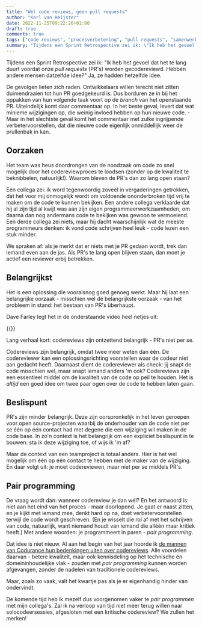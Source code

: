 ```yaml
---
title: "Wel code reviews, geen pull requests"
author: "Karl van Heijster"
date: 2022-11-25T09:22:26+01:00
draft: true
comments: true
tags: ["code reviews", "procesverbetering", "pull requests", "samenwerking", "shift left", "sprint retrospective"]
summary: "Tijdens een Sprint Retrospective zei ik: \"Ik heb het gevoel dat het te lang duurt voordat onze *pull requests* (PR's) worden gecodereviewd. Hebben andere mensen datzelfde idee?\" Ja, ze hadden hetzelfde idee. We spraken af: als je merkt dat er niets met je PR gedaan wordt, trek dan iemand even aan de jas. Als PR's te lang open blijven staan, dan moet je actief een reviewer erbij betrekken. Het is een oplossing die vooralsnog goed genoeg werkt. Maar hij laat een belangrijke oorzaak - misschien wel dé belangrijkste oorzaak - van het probleem in stand: het bestaan van PR's überhaupt."
---
```


Tijdens een Sprint Retrospective zei ik: "Ik heb het gevoel dat het te lang duurt voordat onze *pull requests* (PR's) worden gecodereviewd. Hebben andere mensen datzelfde idee?" Ja, ze hadden hetzelfde idee. 


De gevolgen lieten zich raden. Ontwikkelaars willen terecht niet zitten duimendraaien tot hun PR goedgekeurd is. Dus borduren ze in bij het oppakken van hun volgende taak voort op de *branch* van het openstaande PR. Uiteindelijk komt daar commentaar op. In het beste geval, levert dat wat minieme wijzigingen op, die weinig invloed hebben op hun nieuwe code. - Maar in het slechtste geval komt het commentaar met zulke ingrijpende verbetervoorstellen, dat die nieuwe code eigenlijk onmiddellijk weer de prullenbak in kan.


## Oorzaken


Het team was heus doordrongen van de noodzaak om code zo snel mogelijk door het codereviewproces te loodsen (zonder op de kwaliteit te beknibbelen, natuurlijk!). Waarom bleven de PR's dan zo lang open staan?


Eén collega zei: ik word tegenwoordig zoveel in vergaderingen getrokken, dat het voor mij onmogelijk wordt om voldoende ononderbroken tijd vrij te maken om de code te kunnen bekijken. Een andere collega verklaarde dat hij al zijn tijd al kwijt was aan zijn eigen programmeerwerkzaamheden, om daarna dan nog andermans code te bekijken was gewoon te vermoeiend. Een derde collega zei niets, maar hij dacht waarschijnlijk wat de meeste programmeurs denken: ik vond code schrijven heel leuk - code lezen een stuk minder.


We spraken af: als je merkt dat er niets met je PR gedaan wordt, trek dan iemand even aan de jas. Als PR's te lang open blijven staan, dan moet je actief een reviewer erbij betrekken.


## Belangrijkst


Het is een oplossing die vooralsnog goed genoeg werkt. Maar hij laat een belangrijke oorzaak - misschien wel dé belangrijkste oorzaak - van het probleem in stand: het bestaan van PR's überhaupt.


Dave Farley legt het in de onderstaande video heel netjes uit:


{{<youtube id="UQrlEXU6RM8" title="Why Pull Requests Are a Bad Idea • Dave Farley • GOTO 2022">}}
<br>


Lang verhaal kort: codereviews zijn ontzettend belangrijk - PR's niet per se. 


Codereviews zijn belangrijk, omdat twee meer weten dan één. De codereviewer kan een oplossingsrichting voorstellen waar de codeur niet aan gedacht heeft. Daarnaast dient de codereviewer als check: jij snapt de code misschien wel, maar snapt iemand anders 'm ook? Codereviews zijn een essentieel middel om de kwaliteit van de code op peil te houden. Het is *altijd* een goed idee om twee paar ogen over de code te hebben laten gaan.


## Beslispunt


PR's zijn minder belangrijk. Deze zijn oorspronkelijk in het leven geroepen voor open source-projecten waarbij de onderhouder van de code niet per se één op één contact had met degene die een wijziging wil maken in de code base. In zo'n context is het belangrijk om een expliciet beslispunt in te bouwen: sta ik deze wijziging toe, of wijs ik 'm af?


Maar de context van een teamproject is totaal anders. Hier is het wel mogelijk om één op één contact te hebben met de maker van de wijziging. En daar volgt uit: je moet codereviewen, maar niet per se middels PR's.


## Pair programming


De vraag wordt dan: wanneer codereview je dan wél? En het antwoord is: niet aan het eind van het proces - maar doorlopend. Je gaat er naast zitten, en je kijkt met iemand mee, denkt hard op na, doet verbetervoorstellen terwijl de code wordt geschreven. (En je wisselt die rol af met het schrijven van code, natuurlijk, want niemand houdt van iemand die alléén maar kritiek heeft.) Met andere woorden: je programmeert in paren - *pair programming*.


Dat idee is niet nieuw. Al aan het begin van het jaar hoorde ik [de mannen van Codurance hun bedenkingen uiten over codereviews](https://www.youtube.com/watch?v=Q0oKYyBIKVE). Alle voordelen daarvan - betere kwaliteit, maar ook kennisdeling op het technische én domeininhoudelijke vlak - zouden met *pair programming* kunnen worden afgevangen, zonder de nadelen van traditionele codereviews.


Maar, zoals zo vaak, valt het kwartje pas als je er eigenhandig hinder van ondervindt.


De komende tijd heb ik mezelf dus voorgenomen vaker te *pair programmen* met mijn collega's. Zal ik na verloop van tijd niet meer terug willen naar solocodeersessies, afgesloten met een kritische codereview? We zullen het merken!
